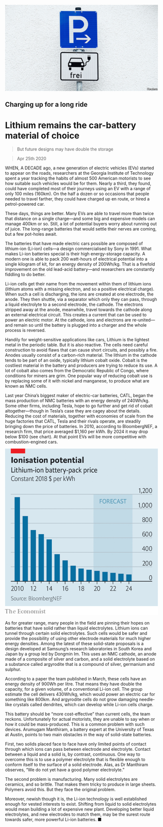 ![](./images/20200425_BBP002_1.jpg)

## Charging up for a long ride

# Lithium remains the car-battery material of choice

> But future designs may have double the storage

> Apr 25th 2020

WHEN, A DECADE ago, a new generation of electric vehicles (EVs) started to appear on the roads, researchers at the Georgia Institute of Technology spent a year tracking the habits of almost 500 American motorists to see how suitable such vehicles would be for them. Nearly a third, they found, could have completed most of their journeys using an EV with a range of only 100 miles (160km). On the half a dozen or so occasions that people needed to travel farther, they could have charged up en route, or hired a petrol-powered car.

These days, things are better. Many EVs are able to travel more than twice that distance on a single charge—and some big and expensive models can manage 400km or so. Still, a lot of potential buyers worry about running out of juice. The long-range batteries that would settle their nerves are coming, but a few pot-holes await.

The batteries that have made electric cars possible are composed of lithium-ion (Li-ion) cells—a design commercialised by Sony in 1991. What makes Li-ion batteries special is their high energy-storage capacity. A modern one is able to pack 200 watt-hours of electrical potential into a single kilogram of kit, for an energy density of 200Wh/kg. That is a fivefold improvement on the old lead-acid battery—and researchers are constantly fiddling to do better.

Li-ion cells get their name from the movement within them of lithium ions (lithium atoms with a missing electron, and so a positive electrical charge). When such a cell is discharging, the ions are created at one electrode, the anode. They then shuttle, via a separator which only they can pass, through a liquid electrolyte to a second electrode, the cathode. The electrons stripped away at the anode, meanwhile, travel towards the cathode along an external electrical circuit. This creates a current that can be used to power an electric motor. At the cathode, ions and electrons are re-united—and remain so until the battery is plugged into a charger and the whole process is reversed.



Handily for weight-sensitive applications like cars, Lithium is the lightest metal in the periodic table. But it is also reactive. The cells need careful construction to avoid flaws that can cause short circuits, and possibly a fire. Anodes usually consist of a carbon-rich material. The lithium in the cathode tends to be part of an oxide, typically lithium cobalt oxide. Cobalt is the costliest material in the battery and producers are trying to reduce its use. A lot of cobalt also comes from the Democratic Republic of Congo, where conditions for miners are grim. One popular way of reducing cobalt use is by replacing some of it with nickel and manganese, to produce what are known as NMC cells.

Last year China’s biggest maker of electric-car batteries, CATL, began the mass production of NMC batteries with an energy density of 240Wh/kg. Some other firms, including Tesla, hope to go further and get rid of cobalt altogether—though in Tesla’s case they are cagey about the details. Reducing the cost of materials, together with economies of scale from the huge factories that CATL, Tesla and their rivals operate, are steadily bringing down the price of batteries. In 2010, according to BloombergNEF, a research firm, that price averaged $1,160 per kWh. By 2024 it may drop below $100 (see chart). At that point EVs will be more competitive with combustion-engined cars.

![](./images/20200425_BBC291_0.png)

As for greater range, many people in the field are pinning their hopes on batteries that have solid rather than liquid electrolytes. Lithium ions can tunnel through certain solid electrolytes. Such cells would be safer and provide the possibility of using other electrode materials for much higher energy densities. Among the latest of these solid-state proposals is a design developed at Samsung’s research laboratories in South Korea and Japan by a group led by Dongmin Im. This uses an NMC cathode, an anode made of a composite of silver and carbon, and a solid electrolyte based on a substance called argyrodite that is a compound of silver, germanium and sulphur.

According to a paper the team published in March, these cells have an energy density of 900Wh per litre. That means they have double the capacity, for a given volume, of a conventional Li-ion cell. The group estimate the cell delivers 430Wh/kg, which would power an electric car for something like 800km. And argyrodite cells do not grow damaging needle-like crystals called dendrites, which can develop while Li-ion cells charge.

This battery should be “more cost-effective” than current cells, the team reckons. Unfortunately for actual motorists, they are unable to say when or how it could be mass-produced. This is a common problem with such devices. Arumugam Manthiram, a battery expert at the University of Texas at Austin, points to two main obstacles in the way of solid-state batteries.

First, two solids placed face to face have only limited points of contact through which ions can pass between electrode and electrolyte. Contact between a liquid and a solid is, by contrast, continuous. One way to overcome this is to use a polymer electrolyte that is flexible enough to conform itself to the surface of a solid electrode. Alas, as Dr Manthiram observes, “We do not yet have a good polymer electrolyte.”

The second problem is manufacturing. Many solid electrolytes are ceramics, and so brittle. That makes them tricky to produce in large sheets. Polymers avoid this. But they face the original problem.

Moreover, newish though it is, the Li-ion technology is well established enough for vested interests to exist. Shifting from liquid to solid electrolytes would mean building a lot of expensive new plant. Developing better liquid electrolytes, and new electrodes to match them, may be the surest route towards safer, more powerful Li-ion batteries. ■